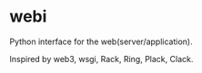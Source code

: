 webi
====

Python interface for the web(server/application).

Inspired by web3, wsgi, Rack, Ring, Plack, Clack.
